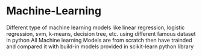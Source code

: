 # Machine-Learning
Different type of machine learning models like linear regression, logistic regression, svm, k-means, decision tree, etc. using different famous dataset in python
All Machine learning Models are from scratch then have trainded and compared it with build-in models provided in scikit-learn python library

